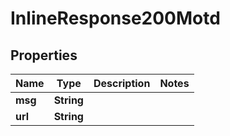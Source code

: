 

# InlineResponse200Motd


## Properties

Name | Type | Description | Notes
------------ | ------------- | ------------- | -------------
**msg** | **String** |  | 
**url** | **String** |  | 



